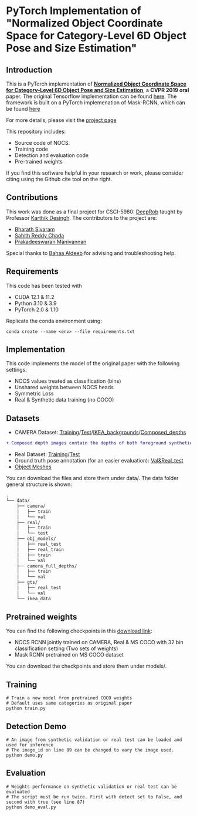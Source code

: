 # PyTorch Implementation of "Normalized Object Coordinate Space for Category-Level 6D Object Pose and Size Estimation"

## Introduction

This is a PyTorch implementation of [**Normalized Object Coordinate Space for Category-Level 6D Object Pose and Size Estimation**](https://arxiv.org/pdf/1901.02970.pdf), a **CVPR 2019 oral** paper.
The original Tensorflow implementation can be found [here](https://github.com/hughw19/NOCS_CVPR2019). The framework is built on a PyTorch implemenation of Mask-RCNN, which can be found [here](https://github.com/multimodallearning/pytorch-mask-rcnn)

For more details, please visit the [project page](https://sites.google.com/view/nocs-pytorch/home)

This repository includes:
* Source code of NOCS.
* Training code
* Detection and evaluation code
* Pre-trained weights

If you find this software helpful in your research or work, please consider citing using the Github cite tool on the right.

## Contributions

This work was done as a final project for CSCI-5980: [DeepRob](https://rpm-lab.github.io/CSCI5980-Spr23-DeepRob/) taught by Professor [Karthik Desingh](https://karthikdesingh.com/). The contributors to the project are:
* [Bharath Sivaram](https://www.linkedin.com/in/bharath-sivaram-133958159/)
* [Sahith Reddy Chada](https://www.linkedin.com/in/sahith-reddy-chada/)
* [Prakadeeswaran Manivannan](https://www.linkedin.com/in/prakadeeswaran-manivannan88a2a5143/)

Special thanks to [Bahaa Aldeeb](https://baldeeb.github.io/) for advising and troubleshooting help.

## Requirements
This code has been tested with
* CUDA 12.1 & 11.2
* Python 3.10 & 3.9
* PyTorch 2.0 & 1.10

Replicate the conda environment using:
```
conda create --name <env> --file requirements.txt
```

## Implementation

This code implements the model of the original paper with the following settings:
* NOCS values treated as classification (bins)
* Unshared weights between NOCS heads
* Symmetric Loss
* Real & Synthetic data training (no COCO)


## Datasets
* CAMERA Dataset: [Training](http://download.cs.stanford.edu/orion/nocs/camera_train.zip)/[Test](http://download.cs.stanford.edu/orion/nocs/camera_val25K.zip)/[IKEA_backgrounds](http://download.cs.stanford.edu/orion/nocs/ikea_data.zip)/[Composed_depths](http://download.cs.stanford.edu/orion/nocs/camera_composed_depth.zip)
```diff
+ Composed depth images contain the depths of both foreground synthetic objects and background real scenes for all train and validation data
```
* Real Dataset: [Training](http://download.cs.stanford.edu/orion/nocs/real_train.zip)/[Test](http://download.cs.stanford.edu/orion/nocs/real_test.zip)
* Ground truth pose annotation (for an easier evaluation): [Val&Real_test](http://download.cs.stanford.edu/orion/nocs/gts.zip)
* [Object Meshes](http://download.cs.stanford.edu/orion/nocs/obj_models.zip)

You can download the files and store them under data/. The data folder general structure is shown:
```bash
.
└── data/
    ├── camera/
    │   ├── train
    │   └── val
    ├── real/
    │   ├── train
    │   └── test
    ├── obj_models/
    │   ├── real_test
    │   ├── real_train
    │   ├── train
    │   └── val
    ├── camera_full_depths/
    │   ├── train
    │   └── val
    ├── gts/
    │   ├── real_test
    │   └── val
    └── ikea_data
```

## Pretrained weights
You can find the following checkpoints in this [download link](https://drive.google.com/uc?export=download&id=1SeNduFmmuFugT-1SE186YEPahM61JrAH):
* NOCS RCNN jointly trained on CAMERA, Real & MS COCO with 32 bin classification setting (Two sets of weights)
* Mask RCNN pretrained on MS COCO dataset

You can download the checkpoints and store them under models/.

## Training
```
# Train a new model from pretrained COCO weights
# Default uses same categories as original paper
python train.py
```

## Detection Demo

```
# An image from synthetic validation or real test can be loaded and used for inference
# The image_id on line 89 can be changed to vary the image used.
python demo.py
```

## Evaluation

```
# Weights performance on synthetic validation or real test can be evaluated
# The script must be run twice. First with detect set to False, and second with true (see line 87)
python demo_eval.py
```



